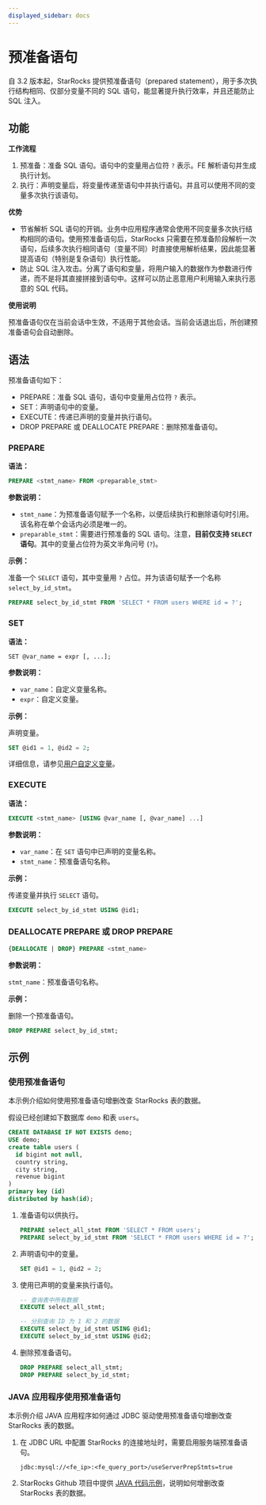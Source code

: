 ```yaml
---
displayed_sidebar: docs
---
```


# 预准备语句

自 3.2 版本起，StarRocks 提供预准备语句（prepared statement），用于多次执行结构相同、仅部分变量不同的 SQL 语句，能显著提升执行效率，并且还能防止 SQL 注入。

## 功能

**工作流程**

1. 预准备：准备 SQL 语句。语句中的变量用占位符 `?` 表示。FE 解析语句并生成执行计划。
2. 执行：声明变量后，将变量传递至语句中并执行语句。并且可以使用不同的变量多次执行该语句。

**优势**

- 节省解析 SQL 语句的开销。业务中应用程序通常会使用不同变量多次执行结构相同的语句。使用预准备语句后，StarRocks 只需要在预准备阶段解析一次语句，后续多次执行相同语句（变量不同）时直接使用解析结果，因此能显著提高语句（特别是复杂语句）执行性能。
- 防止 SQL 注入攻击。分离了语句和变量，将用户输入的数据作为参数进行传递，而不是将其直接拼接到语句中。这样可以防止恶意用户利用输入来执行恶意的 SQL 代码。

**使用说明**

预准备语句仅在当前会话中生效，不适用于其他会话。当前会话退出后，所创建预准备语句会自动删除。

## 语法

预准备语句如下：

- PREPARE：准备 SQL 语句，语句中变量用占位符 `?` 表示。
- SET：声明语句中的变量。
- EXECUTE：传递已声明的变量并执行语句。
- DROP PREPARE 或 DEALLOCATE PREPARE：删除预准备语句。

### PREPARE

**语法：**

```SQL
PREPARE <stmt_name> FROM <preparable_stmt>
```

**参数说明：**

- `stmt_name`：为预准备语句赋予一个名称，以便后续执行和删除语句时引用。该名称在单个会话内必须是唯一的。
- `preparable_stmt`：需要进行预准备的 SQL 语句。注意，**目前仅支持 `SELECT` 语句**。其中的变量占位符为英文半角问号 (`?`)。

**示例：**

准备一个 `SELECT` 语句，其中变量用 `?` 占位。并为该语句赋予一个名称 `select_by_id_stmt`。

```SQL
PREPARE select_by_id_stmt FROM 'SELECT * FROM users WHERE id = ?';
```

### SET

**语法：**

```Plain
SET @var_name = expr [, ...];
```

**参数说明：**

- `var_name`：自定义变量名称。
- `expr`：自定义变量。

**示例：**

声明变量。

```SQL
SET @id1 = 1, @id2 = 2;
```

详细信息，请参见[用户自定义变量](../../reference/user_defined_variables.md)。

### EXECUTE

**语法：**

```SQL
EXECUTE <stmt_name> [USING @var_name [, @var_name] ...]
```

**参数说明：**

- `var_name`：在 `SET` 语句中已声明的变量名称。
- `stmt_name`：预准备语句名称。

**示例：**

传递变量并执行 `SELECT` 语句。

```SQL
EXECUTE select_by_id_stmt USING @id1;
```

### DEALLOCATE PREPARE 或 DROP PREPARE

```SQL
{DEALLOCATE | DROP} PREPARE <stmt_name>
```

**参数说明：**

`stmt_name`：预准备语句名称。

**示例：**

删除一个预准备语句。

```SQL
DROP PREPARE select_by_id_stmt;
```

## 示例

### 使用预准备语句

本示例介绍如何使用预准备语句增删改查 StarRocks 表的数据。

假设已经创建如下数据库 `demo` 和表 `users`。

```SQL
CREATE DATABASE IF NOT EXISTS demo;
USE demo;
create table users (
  id bigint not null,
  country string,
  city string,
  revenue bigint
)
primary key (id)
distributed by hash(id);
```

1. 准备语句以供执行。

   ```SQL
   PREPARE select_all_stmt FROM 'SELECT * FROM users';
   PREPARE select_by_id_stmt FROM 'SELECT * FROM users WHERE id = ?';
   ```

2. 声明语句中的变量。

   ```SQL
   SET @id1 = 1, @id2 = 2;
   ```

3. 使用已声明的变量来执行语句。

   ```SQL
   -- 查询表中所有数据
   EXECUTE select_all_stmt;
   
   -- 分别查询 ID 为 1 和 2 的数据
   EXECUTE select_by_id_stmt USING @id1;
   EXECUTE select_by_id_stmt USING @id2;
   ```

4. 删除预准备语句。

   ```SQL
   DROP PREPARE select_all_stmt;
   DROP PREPARE select_by_id_stmt;
   ```

### JAVA 应用程序使用预准备语句

本示例介绍 JAVA 应用程序如何通过 JDBC 驱动使用预准备语句增删改查 StarRocks 表的数据。

1. 在 JDBC URL 中配置 StarRocks 的连接地址时，需要启用服务端预准备语句。

    ```Plaintext
    jdbc:mysql://<fe_ip>:<fe_query_port>/useServerPrepStmts=true
    ```

2. StarRocks Github 项目中提供 [JAVA 代码示例](https://github.com/StarRocks/starrocks/blob/main/fe/fe-core/src/test/java/com/starrocks/analysis/PreparedStmtTest.java)，说明如何增删改查 StarRocks 表的数据。
